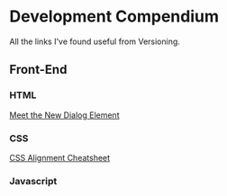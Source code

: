 # Development Compendium
All the links I've found useful from Versioning.

## Front-End

### HTML

[Meet the New Dialog Element][1]

### CSS
[CSS Alignment Cheatsheet][2]

### Javascript

[1]: https://keithjgrant.com/posts/2018/01/meet-the-new-dialog-element/ "Meet the New Dialog Element"
[2]: http://patrickbrosset.com/lab/2018-01-10-css-alignment-cheatsheet/?utm_source=SitePoint&utm_medium=email&utm_campaign=Versioning "CSS Alignment Cheatsheet"